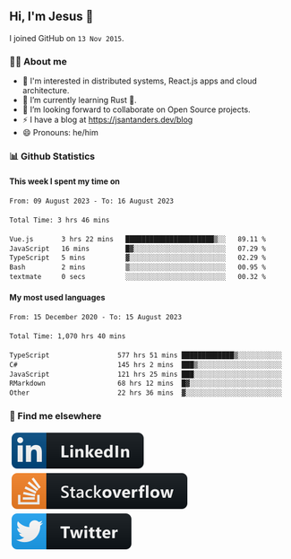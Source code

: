 ## Hi, I'm Jesus 👋

I joined GitHub on `13 Nov 2015`.

<!-- Talking about you -->

### 👨‍💻 About me

- 👦 I'm interested in distributed systems, React.js apps and cloud architecture.
- 🌱 I’m currently learning Rust 🦀.
- 👯 I’m looking forward to collaborate on Open Source projects.
- ⚡️ I have a blog at <https://jsantanders.dev/blog>
- 😄 Pronouns: he/him

### 📊 Github Statistics

#### This week I spent my time on

<!--START_SECTION:weekly-->

```txt
From: 09 August 2023 - To: 16 August 2023

Total Time: 3 hrs 46 mins

Vue.js       3 hrs 22 mins   ██████████████████████▒░░   89.11 %
JavaScript   16 mins         █▓░░░░░░░░░░░░░░░░░░░░░░░   07.29 %
TypeScript   5 mins          ▓░░░░░░░░░░░░░░░░░░░░░░░░   02.29 %
Bash         2 mins          ▒░░░░░░░░░░░░░░░░░░░░░░░░   00.95 %
textmate     0 secs          ░░░░░░░░░░░░░░░░░░░░░░░░░   00.32 %
```

<!--END_SECTION:weekly-->

#### My most used languages

<!--START_SECTION:alltime-->

```txt
From: 15 December 2020 - To: 15 August 2023

Total Time: 1,070 hrs 40 mins

TypeScript                 577 hrs 51 mins █████████████▒░░░░░░░░░░░   53.97 %
C#                         145 hrs 2 mins  ███▒░░░░░░░░░░░░░░░░░░░░░   13.55 %
JavaScript                 121 hrs 25 mins ███░░░░░░░░░░░░░░░░░░░░░░   11.34 %
RMarkdown                  68 hrs 12 mins  █▓░░░░░░░░░░░░░░░░░░░░░░░   06.37 %
Other                      22 hrs 36 mins  ▓░░░░░░░░░░░░░░░░░░░░░░░░   02.11 %
```

<!--END_SECTION:alltime-->

### 📢 Find me elsewhere

<p>
  <a target="_blank" href="https://linkedin.com/in/jsantanders">
    <img src="https://github.com/jsantanders/jsantanders/blob/master/img/linkedin.svg" alt="LinkedIn" style="vertical-align:top; margin:4px">
  </a>
  
  <a target="_blank" href="https://stackoverflow.com/users/7318331/jesus-santander">
    <img src="https://github.com/jsantanders/jsantanders/blob/master/img/stackoverflow.svg" alt="StackOverflow" style="vertical-align:top; margin:4px">
  </a>
  
  <a target="_blank" href="http://twitter.com/jsantanders">
    <img src="https://github.com/jsantanders/jsantanders/blob/master/img/twitter.svg" alt="Twitter" style="vertical-align:top; margin:4px">
  </a>
</p>
